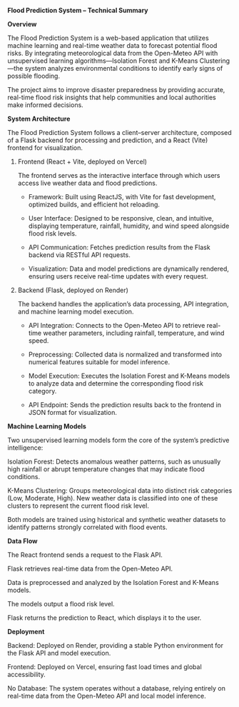 **Flood Prediction System – Technical Summary**

**Overview**

The Flood Prediction System is a web-based application that utilizes machine learning and real-time weather data to forecast potential flood risks. By integrating meteorological data from the Open-Meteo API with unsupervised learning algorithms—Isolation Forest and K-Means Clustering—the system analyzes environmental conditions to identify early signs of possible flooding.

The project aims to improve disaster preparedness by providing accurate, real-time flood risk insights that help communities and local authorities make informed decisions.

**System Architecture**

The Flood Prediction System follows a client–server architecture, composed of a Flask backend for processing and prediction, and a React (Vite) frontend for visualization.

1. Frontend (React + Vite, deployed on Vercel)

    The frontend serves as the interactive interface through which users access live weather data and flood predictions.

    * Framework: Built using ReactJS, with Vite for fast development, optimized builds, and efficient hot reloading.

    * User Interface: Designed to be responsive, clean, and intuitive, displaying temperature, rainfall, humidity, and wind speed alongside flood risk levels.

    * API Communication: Fetches prediction results from the Flask backend via RESTful API requests.

    * Visualization: Data and model predictions are dynamically rendered, ensuring users receive real-time updates with every request.

2. Backend (Flask, deployed on Render)

    The backend handles the application’s data processing, API integration, and machine learning model execution.

    * API Integration: Connects to the Open-Meteo API to retrieve real-time weather parameters, including rainfall, temperature, and wind speed.

    * Preprocessing: Collected data is normalized and transformed into numerical features suitable for model inference.

    * Model Execution: Executes the Isolation Forest and K-Means models to analyze data and determine the corresponding flood risk category.

    * API Endpoint: Sends the prediction results back to the frontend in JSON format for visualization.

**Machine Learning Models**

Two unsupervised learning models form the core of the system’s predictive intelligence:

  Isolation Forest: Detects anomalous weather patterns, such as unusually high rainfall or abrupt temperature changes that may indicate flood conditions.

  K-Means Clustering: Groups meteorological data into distinct risk categories (Low, Moderate, High). New weather data is classified into one of these clusters to represent the current flood risk level.

  Both models are trained using historical and synthetic weather datasets to identify patterns strongly correlated with flood events.

**Data Flow**

  The React frontend sends a request to the Flask API.

  Flask retrieves real-time data from the Open-Meteo API.

  Data is preprocessed and analyzed by the Isolation Forest and K-Means models.

  The models output a flood risk level.

  Flask returns the prediction to React, which displays it to the user.

**Deployment**

Backend: Deployed on Render, providing a stable Python environment for the Flask API and model execution.

Frontend: Deployed on Vercel, ensuring fast load times and global accessibility.

No Database: The system operates without a database, relying entirely on real-time data from the Open-Meteo API and local model inference.
